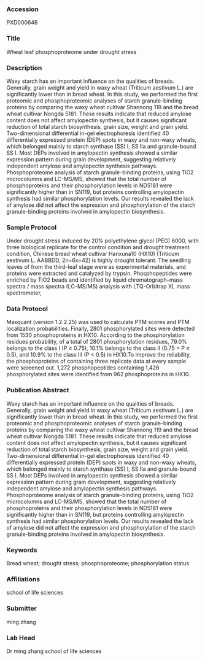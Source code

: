 ### Accession
PXD000646

### Title
Wheat leaf phosphoproteome under drought stress

### Description
Waxy starch has an important influence on the qualities of breads. Generally, grain weight and yield in waxy wheat (Triticum aestivum L.) are significantly lower than in bread wheat. In this study, we performed the first proteomic and phosphoproteomic analyses of starch granule-binding proteins by comparing the waxy wheat cultivar Shannong 119 and the bread wheat cultivar Nongda 5181. These results indicate that reduced amylose content does not affect amylopectin synthesis, but it causes significant reduction of total starch biosynthesis, grain size, weight and grain yield. Two-dimensional differential in-gel electrophoresis identified 40 differentially expressed protein (DEP) spots in waxy and non-waxy wheats, which belonged mainly to starch synthase (SS) I, SS IIa and granule-bound SS I. Most DEPs involved in amylopectin synthesis showed a similar expression pattern during grain development, suggesting relatively independent amylose and amylopectin synthesis pathways. Phosphoproteome analysis of starch granule-binding proteins, using TiO2 microcolumns and LC-MS/MS, showed that the total number of phosphoproteins and their phosphorylation levels in ND5181 were significantly higher than in SN119, but proteins controlling amylopectin synthesis had similar phosphorylation levels. Our results revealed the lack of amylose did not affect the expression and phosphorylation of the starch granule-binding proteins involved in amylopectin biosynthesis.

### Sample Protocol
Under drought stress induced by 20% polyethylene glycol (PEG) 6000, with three biological replicate for the control condition and drought treatment condition, Chinese bread wheat cultivar Hanxuna10 (HX10) (Triticum aestivum L. AABBDD, 2n=6x=42) is highly drought tolerant. The seedling leaves of from the third-leaf stage were as experimental materials, and proteins were extracted and catalyzed by trypsin. Phosphopeptides were enriched by TiO2 beads and identified by liquid chromatograph–mass spectra / mass spectra (LC-MS/MS) analysis with LTQ-Orbitrap XL mass spectrometer,

### Data Protocol
Maxquant (version 1.2.2.25) was used to calculate PTM scores and PTM localization probabilities. Finally, 2801 phosphorylated sites were detected from 1530 phosphoproteins in HX10. According to the phosphorylation residues probability, of a total of 2801 phosphorylation residues, 79.0% belongs to the class I (P ≥ 0.75), 10.1% belongs to the class II (0.75 > P ≥ 0.5), and 10.9% to the class III (P < 0.5) in HX10.To improve the reliability, the phosphoproteins of containing three replicate data at every sample were screened out. 1,272 phosphopeptides containing 1,426 phosphorylated sites were identified from 962 phosphoproteins in HX10.

### Publication Abstract
Waxy starch has an important influence on the qualities of breads. Generally, grain weight and yield in waxy wheat (Triticum aestivum L.) are significantly lower than in bread wheat. In this study, we performed the first proteomic and phosphoproteomic analyses of starch granule-binding proteins by comparing the waxy wheat cultivar Shannong 119 and the bread wheat cultivar Nongda 5181. These results indicate that reduced amylose content does not affect amylopectin synthesis, but it causes significant reduction of total starch biosynthesis, grain size, weight and grain yield. Two-dimensional differential in-gel electrophoresis identified 40 differentially expressed protein (DEP) spots in waxy and non-waxy wheats, which belonged mainly to starch synthase (SS) I, SS IIa and granule-bound SS I. Most DEPs involved in amylopectin synthesis showed a similar expression pattern during grain development, suggesting relatively independent amylose and amylopectin synthesis pathways. Phosphoproteome analysis of starch granule-binding proteins, using TiO2 microcolumns and LC-MS/MS, showed that the total number of phosphoproteins and their phosphorylation levels in ND5181 were significantly higher than in SN119, but proteins controlling amylopectin synthesis had similar phosphorylation levels. Our results revealed the lack of amylose did not affect the expression and phosphorylation of the starch granule-binding proteins involved in amylopectin biosynthesis.

### Keywords
Bread wheat; drought stress; phosphoproteome; phosphorylation status

### Affiliations
school of life sciences

### Submitter
ming zhang

### Lab Head
Dr ming zhang
school of life sciences


